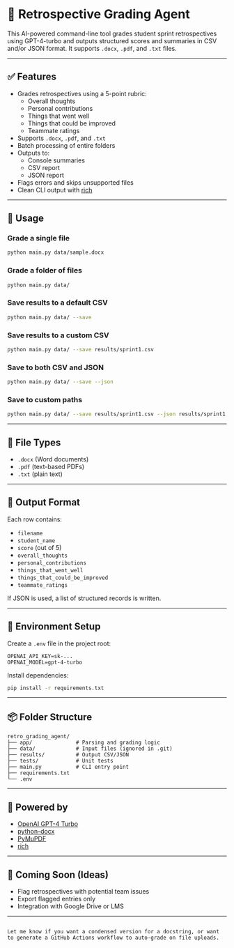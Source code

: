 # 🧠 Retrospective Grading Agent

This AI-powered command-line tool grades student sprint retrospectives using GPT-4-turbo and outputs structured scores and summaries in CSV and/or JSON format. It supports `.docx`, `.pdf`, and `.txt` files.

---

## ✅ Features

- Grades retrospectives using a 5-point rubric:
  - Overall thoughts
  - Personal contributions
  - Things that went well
  - Things that could be improved
  - Teammate ratings
- Supports `.docx`, `.pdf`, and `.txt`
- Batch processing of entire folders
- Outputs to:
  - Console summaries
  - CSV report
  - JSON report
- Flags errors and skips unsupported files
- Clean CLI output with [rich](https://github.com/Textualize/rich)

---

## 🚀 Usage

### Grade a single file

```bash
python main.py data/sample.docx
````

### Grade a folder of files

```bash
python main.py data/
```

### Save results to a default CSV

```bash
python main.py data/ --save
```

### Save results to a custom CSV

```bash
python main.py data/ --save results/sprint1.csv
```

### Save to both CSV and JSON

```bash
python main.py data/ --save --json
```

### Save to custom paths

```bash
python main.py data/ --save results/sprint1.csv --json results/sprint1.json
```

---

## 🧪 File Types

* `.docx` (Word documents)
* `.pdf` (text-based PDFs)
* `.txt` (plain text)

---

## 📁 Output Format

Each row contains:

* `filename`
* `student_name`
* `score` (out of 5)
* `overall_thoughts`
* `personal_contributions`
* `things_that_went_well`
* `things_that_could_be_improved`
* `teammate_ratings`

If JSON is used, a list of structured records is written.

---

## 🔐 Environment Setup

Create a `.env` file in the project root:

```env
OPENAI_API_KEY=sk-...
OPENAI_MODEL=gpt-4-turbo
```

Install dependencies:

```bash
pip install -r requirements.txt
```

---

## 📦 Folder Structure

```
retro_grading_agent/
├── app/              # Parsing and grading logic
├── data/             # Input files (ignored in .git)
├── results/          # Output CSV/JSON
├── tests/            # Unit tests
├── main.py           # CLI entry point
├── requirements.txt
└── .env
```

---

## 🧠 Powered by

* [OpenAI GPT-4 Turbo](https://platform.openai.com/docs/models/gpt-4)
* [python-docx](https://github.com/python-openxml/python-docx)
* [PyMuPDF](https://github.com/pymupdf/PyMuPDF)
* [rich](https://github.com/Textualize/rich)

---

## 📌 Coming Soon (Ideas)

* Flag retrospectives with potential team issues
* Export flagged entries only
* Integration with Google Drive or LMS

---

```

Let me know if you want a condensed version for a docstring, or want to generate a GitHub Actions workflow to auto-grade on file uploads.
```
